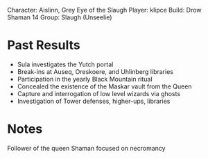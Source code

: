 Character: Aislinn, Grey Eye of the Slaugh
Player: klipce
Build: Drow Shaman 14
Group: Slaugh (Unseelie)

# Past Results
- Sula investigates the Yutch portal
- Break-ins at Auseq, Oreskoere, and Uhlinberg libraries
- Participation in the yearly Black Mountain ritual
- Concealed the existence of the Maskar vault from the Queen
- Capture and interrogation of low level wizards via ghosts
- Investigation of Tower defenses, higher-ups, libraries

# Notes
Follower of the queen
Shaman focused on necromancy
